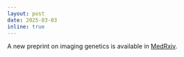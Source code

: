 ```yaml
---
layout: post
date: 2025-03-03
inline: true
---
```


A new preprint on imaging genetics is available in [MedRxiv](https://doi.org/10.1101/2025.02.27.25322897).
